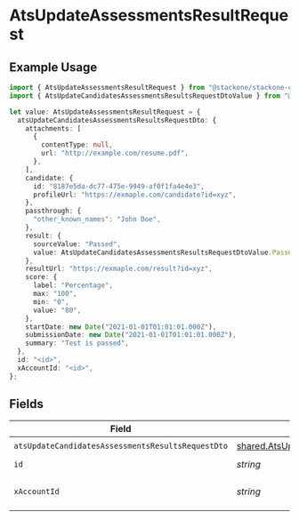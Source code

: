 # AtsUpdateAssessmentsResultRequest

## Example Usage

```typescript
import { AtsUpdateAssessmentsResultRequest } from "@stackone/stackone-client-ts/sdk/models/operations";
import { AtsUpdateCandidatesAssessmentsResultsRequestDtoValue } from "@stackone/stackone-client-ts/sdk/models/shared";

let value: AtsUpdateAssessmentsResultRequest = {
  atsUpdateCandidatesAssessmentsResultsRequestDto: {
    attachments: [
      {
        contentType: null,
        url: "http://example.com/resume.pdf",
      },
    ],
    candidate: {
      id: "8187e5da-dc77-475e-9949-af0f1fa4e4e3",
      profileUrl: "https://exmaple.com/candidate?id=xyz",
    },
    passthrough: {
      "other_known_names": "John Doe",
    },
    result: {
      sourceValue: "Passed",
      value: AtsUpdateCandidatesAssessmentsResultsRequestDtoValue.Passed,
    },
    resultUrl: "https://exmaple.com/result?id=xyz",
    score: {
      label: "Percentage",
      max: "100",
      min: "0",
      value: "80",
    },
    startDate: new Date("2021-01-01T01:01:01.000Z"),
    submissionDate: new Date("2021-01-01T01:01:01.000Z"),
    summary: "Test is passed",
  },
  id: "<id>",
  xAccountId: "<id>",
};
```

## Fields

| Field                                                                                                                                   | Type                                                                                                                                    | Required                                                                                                                                | Description                                                                                                                             |
| --------------------------------------------------------------------------------------------------------------------------------------- | --------------------------------------------------------------------------------------------------------------------------------------- | --------------------------------------------------------------------------------------------------------------------------------------- | --------------------------------------------------------------------------------------------------------------------------------------- |
| `atsUpdateCandidatesAssessmentsResultsRequestDto`                                                                                       | [shared.AtsUpdateCandidatesAssessmentsResultsRequestDto](../../../sdk/models/shared/atsupdatecandidatesassessmentsresultsrequestdto.md) | :heavy_check_mark:                                                                                                                      | N/A                                                                                                                                     |
| `id`                                                                                                                                    | *string*                                                                                                                                | :heavy_check_mark:                                                                                                                      | N/A                                                                                                                                     |
| `xAccountId`                                                                                                                            | *string*                                                                                                                                | :heavy_check_mark:                                                                                                                      | The account identifier                                                                                                                  |